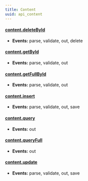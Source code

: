 ```yaml
---
title: Content
uuid: api_content
---
```


#### [content.deleteById]()
* **Events:** parse, validate, out, delete

#### [content.getById]()
* **Events:** parse, validate, out

#### [content.getFullById]()
* **Events:** parse, validate, out

#### [content.insert]()
* **Events:**  parse, validate, out, save

#### [content.query]()
* **Events:** out

#### [content.queryFull]()
* **Events:** out

#### [content.update]()
* **Events:** parse, validate, out, save
